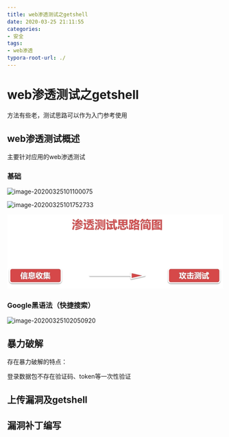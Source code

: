 ```yaml
---
title: web渗透测试之getshell
date: 2020-03-25 21:11:55
categories:
- 安全
tags:
- web渗透
typora-root-url: ./
---
```

# web渗透测试之getshell

方法有些老，测试思路可以作为入门参考使用

<!-- more -->

## web渗透测试概述

主要针对应用的web渗透测试

### 基础

![image-20200325101100075](/blog.github.io/images/image-20200325101100075.png)

![image-20200325101752733](/blog.github.io/images/image-20200325101752733.png)

![image-20200325101852912](blog.github.io/images/image-20200325101852912.png)

### Google黑语法（快捷搜索）

![image-20200325102050920](/blog.github.io/images/image-20200325102050920.png)

## 暴力破解

存在暴力破解的特点：

登录数据包不存在验证码、token等一次性验证



## 上传漏洞及getshell



## 漏洞补丁编写


